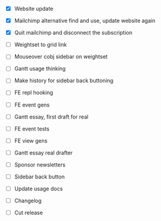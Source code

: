 - [x] Website update
- [x] Mailchimp alternative find and use, update website again
- [x] Quit mailchimp and disconnect the subscription

- [ ] Weightset to grid link
- [ ] Mouseover cobj sidebar on weightset
- [ ] Gantt usage thinking
- [ ] Make history for sidebar back buttoning
- [ ] FE repl hooking
- [ ] FE event gens

- [ ] Gantt essay, first draft for real
- [ ] FE event tests
- [ ] FE view gens

- [ ] Gantt essay real drafter
- [ ] Sponsor newsletters
- [ ] Sidebar back button
- [ ] Update usage docs

- [ ] Changelog
- [ ] Cut release
